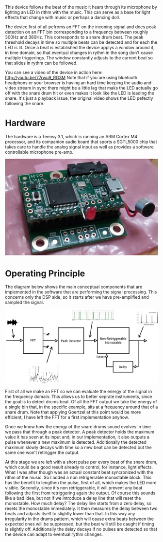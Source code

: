 This device follows the beat of the music it hears through its microphone by lighting an LED in rithm with the music. This can serve as a base for light effects that change with music or perhaps a dancing doll.

The device first of all pefroms an FFT on the inconing signal and does peak detection on an FFT bin corresponding to a frequency between roughly 300Hz and 380Hz. This corresponds to a snare drum beat. The peak threshold decays in time so multiple beats can be detected and for each the LED is lit. Once a beat is established the device applys a window around it, in time domain, so that eventual changes in rythm in the song don't cause multiple triggerings. The window constantly adjusts to the current beat so that slides in rythm can be followed.

You can see a video of the device in action here: http://youtu.be/77rwu9_RG3M Note that if you are using bluetooth headphons or your browser is having an hard time keeping the audio and video stream in sync there might be a little lag that maks the LED actually go off with the snare drum hit or even makes it look like the LED is leading the snare. It's just a playback issue, the original video shows the LED pefectly following the snare.

Hardware
===========

The hardware is a Teensy 3.1, which is running an ARM Cortex M4 processor, and its companion audio board that sports a SGTL5000 chip that takes care to handle the analog signal input as well as provides a software controllable microphone pre-amp.

![Proto](documentation/proto.png)

Operating Principle
===========

The diagram below shows the main conceptual components that are implemented in the software that are performing the signal processing. This concerns only the DSP side, so it starts after we have pre-amplified and sampled the signal.

![Block](documentation/block.png)

First of all we make an FFT so we can evaluate the energy of the signal in the frequency domain. This allows us to better seprate instruments, since the goal is to detect drums beat. Of all the FFT output we take the energy of a single bin that, in the specific example, sits at a frequency around that of a snare drum. Note that applying Goertzel at this point would be more efficient, I have left the FFT for a first implementation anyhow. 

Once we know how the energy of the snare drums sound evolves in time we pass that through a peak detector. A peak detector holds the maximum value it has seen at its input and, in our implementation, it also outputs a pulse whenever a new maximum is detected. Additionally the detected maximum slowly decays with time so a new beat can be detected but the same one won't retirigger the output.

At this stage we are left with a short pulse per every beat of the snare drum, which could be a good result already to control, for instance, light effects. What I was after though was an actual constant beat syncronized with the rithm of the music. So I added a non retrigerrable monostable block. This has the benefit to lengthen the pulse, first of all, which makes the LED more visible.  Secondly, since it's non retriggerable, it will prevent any beat following the first from retriggering again the output. Of course this sounds like a bad idea, but not if we introduce a delay line that will reset the monostable. How much delay? The delay line starts from a zero delay, so resets the monostable immediately. It then measures the delay between two beats and adjusts itself to slightly lower than that. In this way any irregularity in the drums pattern, which will cause extra beats between the expected ones will be suppressed, but the beat will still be caught if timing is slightly off. Additionally the delay decays if no pulses are detected so that the device can adapt to eventual rythm changes.

